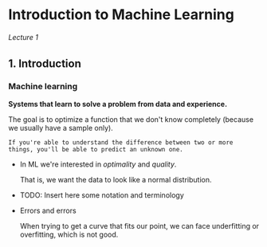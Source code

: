 # Introduction to Machine Learning

###### Lecture 1

## 1. Introduction

### Machine learning

**Systems that learn to solve a problem from data and experience.**

The goal is to optimize a function that we don't know completely (because we usually have a sample only).

    If you're able to understand the difference between two or more things, you'll be able to predict an unknown one.


- In ML we're interested in *optimality* and *quality*.

    That is, we want the data to look like a normal distribution.

- TODO: Insert here some notation and terminology

- Errors and errors

    When trying to get a curve that fits our point, we can face underfitting or overfitting, which is not good.

